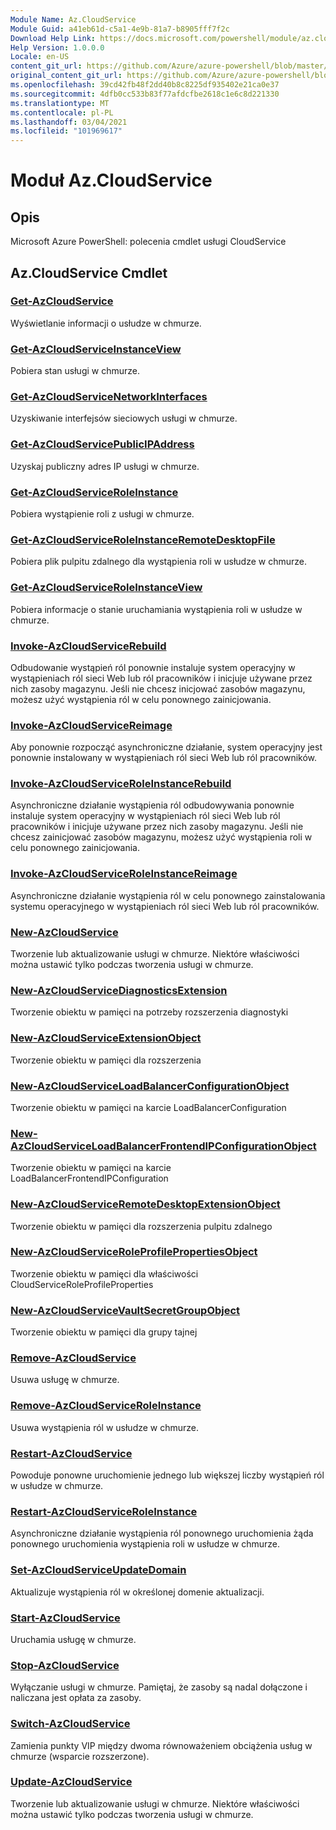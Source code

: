 ```yaml
---
Module Name: Az.CloudService
Module Guid: a41eb61d-c5a1-4e9b-81a7-b8905fff7f2c
Download Help Link: https://docs.microsoft.com/powershell/module/az.cloudservice
Help Version: 1.0.0.0
Locale: en-US
content_git_url: https://github.com/Azure/azure-powershell/blob/master/src/CloudService/help/Az.CloudService.md
original_content_git_url: https://github.com/Azure/azure-powershell/blob/master/src/CloudService/help/Az.CloudService.md
ms.openlocfilehash: 39cd42fb48f2dd40b8c8225df935402e21ca0e37
ms.sourcegitcommit: 4dfb0cc533b83f77afdcfbe2618c1e6c8d221330
ms.translationtype: MT
ms.contentlocale: pl-PL
ms.lasthandoff: 03/04/2021
ms.locfileid: "101969617"
---
```

# Moduł Az.CloudService
## Opis
Microsoft Azure PowerShell: polecenia cmdlet usługi CloudService

## Az.CloudService Cmdlet
### [Get-AzCloudService](Get-AzCloudService.md)
Wyświetlanie informacji o usłudze w chmurze.

### [Get-AzCloudServiceInstanceView](Get-AzCloudServiceInstanceView.md)
Pobiera stan usługi w chmurze.

### [Get-AzCloudServiceNetworkInterfaces](Get-AzCloudServiceNetworkInterfaces.md)
Uzyskiwanie interfejsów sieciowych usługi w chmurze.

### [Get-AzCloudServicePublicIPAddress](Get-AzCloudServicePublicIPAddress.md)
Uzyskaj publiczny adres IP usługi w chmurze.

### [Get-AzCloudServiceRoleInstance](Get-AzCloudServiceRoleInstance.md)
Pobiera wystąpienie roli z usługi w chmurze.

### [Get-AzCloudServiceRoleInstanceRemoteDesktopFile](Get-AzCloudServiceRoleInstanceRemoteDesktopFile.md)
Pobiera plik pulpitu zdalnego dla wystąpienia roli w usłudze w chmurze.

### [Get-AzCloudServiceRoleInstanceView](Get-AzCloudServiceRoleInstanceView.md)
Pobiera informacje o stanie uruchamiania wystąpienia roli w usłudze w chmurze.

### [Invoke-AzCloudServiceRebuild](Invoke-AzCloudServiceRebuild.md)
Odbudowanie wystąpień ról ponownie instaluje system operacyjny w wystąpieniach ról sieci Web lub ról pracowników i inicjuje używane przez nich zasoby magazynu.
Jeśli nie chcesz inicjować zasobów magazynu, możesz użyć wystąpienia ról w celu ponownego zainicjowania.

### [Invoke-AzCloudServiceReimage](Invoke-AzCloudServiceReimage.md)
Aby ponownie rozpocząć asynchroniczne działanie, system operacyjny jest ponownie instalowany w wystąpieniach ról sieci Web lub ról pracowników.

### [Invoke-AzCloudServiceRoleInstanceRebuild](Invoke-AzCloudServiceRoleInstanceRebuild.md)
Asynchroniczne działanie wystąpienia ról odbudowywania ponownie instaluje system operacyjny w wystąpieniach ról sieci Web lub ról pracowników i inicjuje używane przez nich zasoby magazynu.
Jeśli nie chcesz zainicjować zasobów magazynu, możesz użyć wystąpienia roli w celu ponownego zainicjowania.

### [Invoke-AzCloudServiceRoleInstanceReimage](Invoke-AzCloudServiceRoleInstanceReimage.md)
Asynchroniczne działanie wystąpienia ról w celu ponownego zainstalowania systemu operacyjnego w wystąpieniach ról sieci Web lub ról pracowników.

### [New-AzCloudService](New-AzCloudService.md)
Tworzenie lub aktualizowanie usługi w chmurze.
Niektóre właściwości można ustawić tylko podczas tworzenia usługi w chmurze.

### [New-AzCloudServiceDiagnosticsExtension](New-AzCloudServiceDiagnosticsExtension.md)
Tworzenie obiektu w pamięci na potrzeby rozszerzenia diagnostyki

### [New-AzCloudServiceExtensionObject](New-AzCloudServiceExtensionObject.md)
Tworzenie obiektu w pamięci dla rozszerzenia

### [New-AzCloudServiceLoadBalancerConfigurationObject](New-AzCloudServiceLoadBalancerConfigurationObject.md)
Tworzenie obiektu w pamięci na karcie LoadBalancerConfiguration

### [New-AzCloudServiceLoadBalancerFrontendIPConfigurationObject](New-AzCloudServiceLoadBalancerFrontendIPConfigurationObject.md)
Tworzenie obiektu w pamięci na karcie LoadBalancerFrontendIPConfiguration

### [New-AzCloudServiceRemoteDesktopExtensionObject](New-AzCloudServiceRemoteDesktopExtensionObject.md)
Tworzenie obiektu w pamięci dla rozszerzenia pulpitu zdalnego

### [New-AzCloudServiceRoleProfilePropertiesObject](New-AzCloudServiceRoleProfilePropertiesObject.md)
Tworzenie obiektu w pamięci dla właściwości CloudServiceRoleProfileProperties

### [New-AzCloudServiceVaultSecretGroupObject](New-AzCloudServiceVaultSecretGroupObject.md)
Tworzenie obiektu w pamięci dla grupy tajnej

### [Remove-AzCloudService](Remove-AzCloudService.md)
Usuwa usługę w chmurze.

### [Remove-AzCloudServiceRoleInstance](Remove-AzCloudServiceRoleInstance.md)
Usuwa wystąpienia ról w usłudze w chmurze.

### [Restart-AzCloudService](Restart-AzCloudService.md)
Powoduje ponowne uruchomienie jednego lub większej liczby wystąpień ról w usłudze w chmurze.

### [Restart-AzCloudServiceRoleInstance](Restart-AzCloudServiceRoleInstance.md)
Asynchroniczne działanie wystąpienia ról ponownego uruchomienia żąda ponownego uruchomienia wystąpienia roli w usłudze w chmurze.

### [Set-AzCloudServiceUpdateDomain](Set-AzCloudServiceUpdateDomain.md)
Aktualizuje wystąpienia ról w określonej domenie aktualizacji.

### [Start-AzCloudService](Start-AzCloudService.md)
Uruchamia usługę w chmurze.

### [Stop-AzCloudService](Stop-AzCloudService.md)
Wyłączanie usługi w chmurze.
Pamiętaj, że zasoby są nadal dołączone i naliczana jest opłata za zasoby.

### [Switch-AzCloudService](Switch-AzCloudService.md)
Zamienia punkty VIP między dwoma równoważeniem obciążenia usług w chmurze (wsparcie rozszerzone).

### [Update-AzCloudService](Update-AzCloudService.md)
Tworzenie lub aktualizowanie usługi w chmurze.
Niektóre właściwości można ustawić tylko podczas tworzenia usługi w chmurze.

